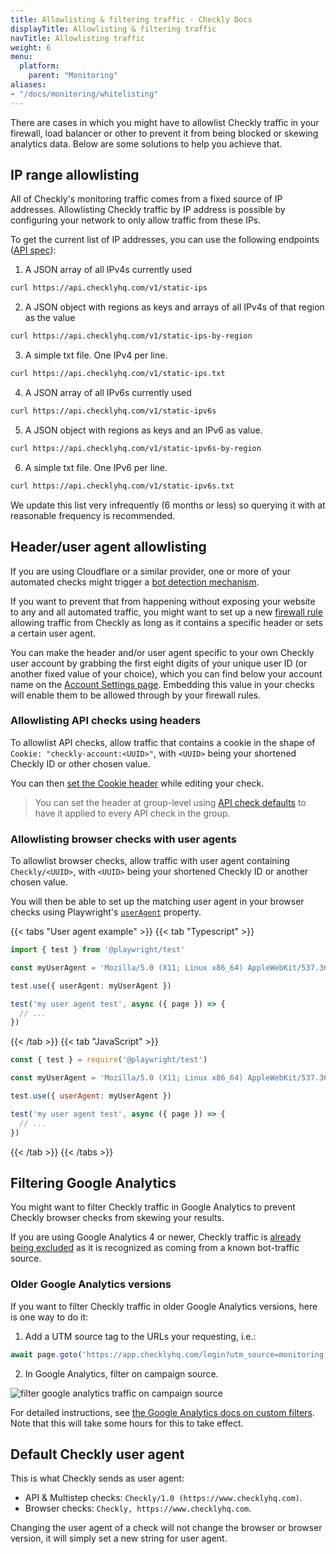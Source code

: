 ```yaml
---
title: Allowlisting & filtering traffic - Checkly Docs
displayTitle: Allowlisting & filtering traffic  
navTitle: Allowlisting traffic
weight: 6
menu:
  platform:
    parent: "Monitoring"
aliases:
- "/docs/monitoring/whitelisting"
---
```


There are cases in which you might have to allowlist Checkly traffic in your firewall, load balancer or other to prevent it from being blocked or skewing analytics data. Below are some solutions to help you achieve that.

## IP range allowlisting

All of Checkly's monitoring traffic comes from a fixed source of IP addresses. Allowlisting Checkly traffic by IP address is possible by configuring your network to only allow traffic from these IPs.

To get the current list of IP addresses, you can use the following endpoints ([API spec](https://api.checklyhq.com/#/Static%20IPs)):

1. A JSON array of all IPv4s currently used

```bash
curl https://api.checklyhq.com/v1/static-ips
```

2. A JSON object with regions as keys and arrays of all IPv4s of that region as the value

```bash
curl https://api.checklyhq.com/v1/static-ips-by-region
````

3. A simple txt file. One IPv4 per line.

```bash
curl https://api.checklyhq.com/v1/static-ips.txt
```

4. A JSON array of all IPv6s currently used

```bash
curl https://api.checklyhq.com/v1/static-ipv6s
```

5. A JSON object with regions as keys and an IPv6 as value.

```bash
curl https://api.checklyhq.com/v1/static-ipv6s-by-region
```

6. A simple txt file. One IPv6 per line.

```bash
curl https://api.checklyhq.com/v1/static-ipv6s.txt
```

We update this list very infrequently (6 months or less) so querying it with at reasonable frequency is recommended.

## Header/user agent allowlisting

If you are using Cloudflare or a similar provider, one or more of your automated checks might trigger a [bot detection mechanism](https://www.cloudflare.com/learning/bots/what-is-bot-traffic/).

If you want to prevent that from happening without exposing your website to any and all automated traffic, you might want to set up a new [firewall rule](https://developers.cloudflare.com/firewall/cf-firewall-rules/) allowing traffic from Checkly as long as it contains a specific header or sets a certain user agent.

You can make the header and/or user agent specific to your own Checkly user account by grabbing the first eight digits of your unique user ID (or another fixed value of your choice), which you can find below your account name on the [Account Settings page](https://app.checklyhq.com/settings/account/). Embedding this value in your checks will enable them to be allowed through by your firewall rules.

### Allowlisting API checks using headers

To allowlist API checks, allow traffic that contains a cookie in the shape of `Cookie: "checkly-account:<UUID>"`, with `<UUID>` being your shortened Checkly ID or other chosen value.

You can then [set the Cookie header](/docs/api-checks/request-settings/#headers) while editing your check.

> You can set the header at group-level using [API check defaults](/docs/groups/api-check-defaults/#headers--query-parameters) to have it applied to every API check in the group.

### Allowlisting browser checks with user agents

To allowlist browser checks, allow traffic with user agent containing `Checkly/<UUID>`, with `<UUID>` being your shortened Checkly ID or another chosen value.

You will then be able to set up the matching user agent in your browser checks using Playwright's [`userAgent`](https://playwright.dev/docs/emulation#user-agent) property.

{{< tabs "User agent example" >}}
{{< tab "Typescript" >}}
```ts {title="user-agent.spec.ts"}
import { test } from '@playwright/test'

const myUserAgent = 'Mozilla/5.0 (X11; Linux x86_64) AppleWebKit/537.36 (KHTML, like Gecko) Chrome/78.0.3904.108 Safari/537.36 Checkly/abcd1234'

test.use({ userAgent: myUserAgent })

test('my user agent test', async ({ page }) => {
  // ...
})
```
{{< /tab >}}
{{< tab "JavaScript" >}}
```js {title="user-agent.spec.js"}
const { test } = require('@playwright/test')

const myUserAgent = 'Mozilla/5.0 (X11; Linux x86_64) AppleWebKit/537.36 (KHTML, like Gecko) Chrome/78.0.3904.108 Safari/537.36 Checkly/abcd1234'

test.use({ userAgent: myUserAgent })

test('my user agent test', async ({ page }) => {
  // ...
})
```
{{< /tab >}}
{{< /tabs >}}

## Filtering Google Analytics

You might want to filter Checkly traffic in Google Analytics to prevent Checkly browser checks from skewing your results.

If you are using Google Analytics 4 or newer, Checkly traffic is [already being excluded](https://support.google.com/analytics/answer/9888366?hl=en) as it is recognized as coming from a known bot-traffic source.

### Older Google Analytics versions

If you want to filter Checkly traffic in older Google Analytics versions, here is one way to do it:

1. Add a UTM source tag to the URLs your requesting, i.e.:

```js
await page.goto('https://app.checklyhq.com/login?utm_source=monitoring')
 ```

2. In Google Analytics, filter on campaign source.

![filter google analytics traffic on campaign source](/docs/images/monitoring/analytics.png)

For detailed instructions, see [the Google Analytics docs on custom filters](https://support.google.com/analytics/answer/1033162#CustomFilters).
Note that this will take some hours for this to take effect.

## Default Checkly user agent

This is what Checkly sends as user agent:

- API & Multistep checks: `Checkly/1.0 (https://www.checklyhq.com)`.
- Browser checks: `Checkly, https://www.checklyhq.com`.

Changing the user agent of a check will not change the browser or browser version, it will simply set a new string for user agent.
